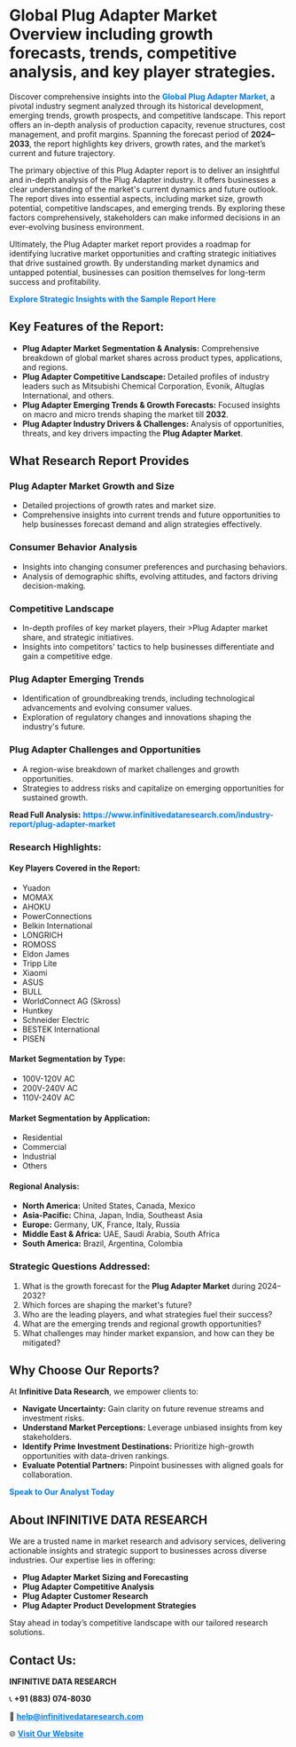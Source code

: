<h1>Global Plug Adapter Market Overview including growth forecasts, trends, competitive analysis, and key player strategies.</h1>
<p>
Discover comprehensive insights into the 
<a href="https://www.infinitivedataresearch.com/industry-report/plug-adapter-market" rel="dofollow" style="color: #007BFF; text-decoration: none;"><strong>Global Plug Adapter Market</strong></a>, a pivotal industry segment analyzed through its historical development, emerging trends, growth prospects, and competitive landscape. This report offers an in-depth analysis of production capacity, revenue structures, cost management, and profit margins. Spanning the forecast period of <strong>2024–2033</strong>, the report highlights key drivers, growth rates, and the market’s current and future trajectory.
</p>
<p>
The primary objective of this Plug Adapter report is to deliver an insightful and in-depth analysis of the Plug Adapter industry. It offers businesses a clear understanding of the market's current dynamics and future outlook. The report dives into essential aspects, including market size, growth potential, competitive landscapes, and emerging trends. By exploring these factors comprehensively, stakeholders can make informed decisions in an ever-evolving business environment.
</p>
<p>
Ultimately, the Plug Adapter market report provides a roadmap for identifying lucrative market opportunities and crafting strategic initiatives that drive sustained growth. By understanding market dynamics and untapped potential, businesses can position themselves for long-term success and profitability.
</p>
<p>
<a href="https://www.infinitivedataresearch.com/request-sample/reportId=106660" style="color: #007BFF; text-decoration: none;"><strong>Explore Strategic Insights with the Sample Report Here</strong></a>
</p>

<h2>Key Features of the Report:</h2>
<ul>
<li><strong>Plug Adapter Market Segmentation & Analysis:</strong> Comprehensive breakdown of global market shares across product types, applications, and regions.</li>
<li><strong>Plug Adapter Competitive Landscape:</strong> Detailed profiles of industry leaders such as Mitsubishi Chemical Corporation, Evonik, Altuglas International, and others.</li>
<li><strong>Plug Adapter Emerging Trends & Growth Forecasts:</strong> Focused insights on macro and micro trends shaping the market till <strong>2032</strong>.</li>
<li><strong>Plug Adapter Industry Drivers & Challenges:</strong> Analysis of opportunities, threats, and key drivers impacting the <strong>Plug Adapter Market</strong>.</li>
</ul>

<h2>What Research Report Provides</h2>
<h3>Plug Adapter Market Growth and Size</h3>
<ul>
<li>Detailed projections of growth rates and market size.</li>
<li>Comprehensive insights into current trends and future opportunities to help businesses forecast demand and align strategies effectively.</li>
</ul>

<h3>Consumer Behavior Analysis</h3>
<ul>
<li>Insights into changing consumer preferences and purchasing behaviors.</li>
<li>Analysis of demographic shifts, evolving attitudes, and factors driving decision-making.</li>
</ul>

<h3>Competitive Landscape</h3>
<ul>
<li>In-depth profiles of key market players, their >Plug Adapter market share, and strategic initiatives.</li>
<li>Insights into competitors' tactics to help businesses differentiate and gain a competitive edge.</li>
</ul>

<h3>Plug Adapter Emerging Trends</h3>
<ul>
<li>Identification of groundbreaking trends, including technological advancements and evolving consumer values.</li>
<li>Exploration of regulatory changes and innovations shaping the industry's future.</li>
</ul>

<h3>Plug Adapter Challenges and Opportunities</h3>
<ul>
<li>A region-wise breakdown of market challenges and growth opportunities.</li>
<li>Strategies to address risks and capitalize on emerging opportunities for sustained growth.</li>
</ul>
<p><strong>Read Full Analysis:</strong> <a href="https://www.infinitivedataresearch.com/industry-report/plug-adapter-market" rel="dofollow" style="color: #007BFF; text-decoration: none;"><strong>https://www.infinitivedataresearch.com/industry-report/plug-adapter-market</strong></a></p>
<h3>Research Highlights:</h3>
<h4>Key Players Covered in the Report:</h4>
<ul><li>Yuadon</li><li>MOMAX</li><li>AHOKU</li><li>PowerConnections</li><li>Belkin International</li><li>LONGRICH</li><li>ROMOSS</li><li>Eldon James</li><li>Tripp Lite</li><li>Xiaomi</li><li>ASUS</li><li>BULL</li><li>WorldConnect AG (Skross)</li><li>Huntkey</li><li>Schneider Electric</li><li>BESTEK International</li><li>PISEN</li></ul>
<h4>Market Segmentation by Type:</h4>
<ul><li>100V-120V AC</li><li>200V-240V AC</li><li>110V-240V AC</li></ul>
<h4>Market Segmentation by Application:</h4>
<ul><li>Residential</li><li>Commercial</li><li>Industrial</li><li>Others</li></ul>

<h4>Regional Analysis:</h4>
<ul>
<li><strong>North America:</strong> United States, Canada, Mexico</li>
<li><strong>Asia-Pacific:</strong> China, Japan, India, Southeast Asia</li>
<li><strong>Europe:</strong> Germany, UK, France, Italy, Russia</li>
<li><strong>Middle East & Africa:</strong> UAE, Saudi Arabia, South Africa</li>
<li><strong>South America:</strong> Brazil, Argentina, Colombia</li>
</ul>

<h3>Strategic Questions Addressed:</h3>
<ol>
<li>What is the growth forecast for the <strong>Plug Adapter Market</strong> during 2024–2032?</li>
<li>Which forces are shaping the market's future?</li>
<li>Who are the leading players, and what strategies fuel their success?</li>
<li>What are the emerging trends and regional growth opportunities?</li>
<li>What challenges may hinder market expansion, and how can they be mitigated?</li>
</ol>

<h2>Why Choose Our Reports?</h2>
<p>At <strong>Infinitive Data Research</strong>, we empower clients to:</p>
<ul>
<li><strong>Navigate Uncertainty:</strong> Gain clarity on future revenue streams and investment risks.</li>
<li><strong>Understand Market Perceptions:</strong> Leverage unbiased insights from key stakeholders.</li>
<li><strong>Identify Prime Investment Destinations:</strong> Prioritize high-growth opportunities with data-driven rankings.</li>
<li><strong>Evaluate Potential Partners:</strong> Pinpoint businesses with aligned goals for collaboration.</li>
</ul>
<p><a href="https://www.infinitivedataresearch.com/industry-report/plug-adapter-market" rel="dofollow" style="color: #007BFF; text-decoration: none;"><strong>Speak to Our Analyst Today</strong></a></p>

<h2>About INFINITIVE DATA RESEARCH</h2>
<p>We are a trusted name in market research and advisory services, delivering actionable insights and strategic support to businesses across diverse industries. Our expertise lies in offering:</p>
<ul>
<li><strong>Plug Adapter Market Sizing and Forecasting</strong></li>
<li><strong>Plug Adapter Competitive Analysis</strong></li>
<li><strong>Plug Adapter Customer Research</strong></li>
<li><strong>Plug Adapter Product Development Strategies</strong></li>
</ul>
<p>Stay ahead in today’s competitive landscape with our tailored research solutions.</p>

<h2>Contact Us:</h2>
<p><strong>INFINITIVE DATA RESEARCH</strong></p>
<p>📞 <strong>+91 (883) 074-8030</strong></p>
<p>📧 <strong><a href="mailto:help@infinitivedataresearch.com" style="color: #007BFF;">help@infinitivedataresearch.com</a></strong></p>
<p>🌐 <strong><a href="https://www.infinitivedataresearch.com" rel="dofollow" style="color: #007BFF;">Visit Our Website</a></strong></p>